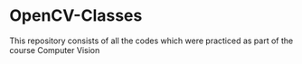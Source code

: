 # OpenCV-Classes
This repository consists of all the codes which were practiced as part of the course Computer Vision
